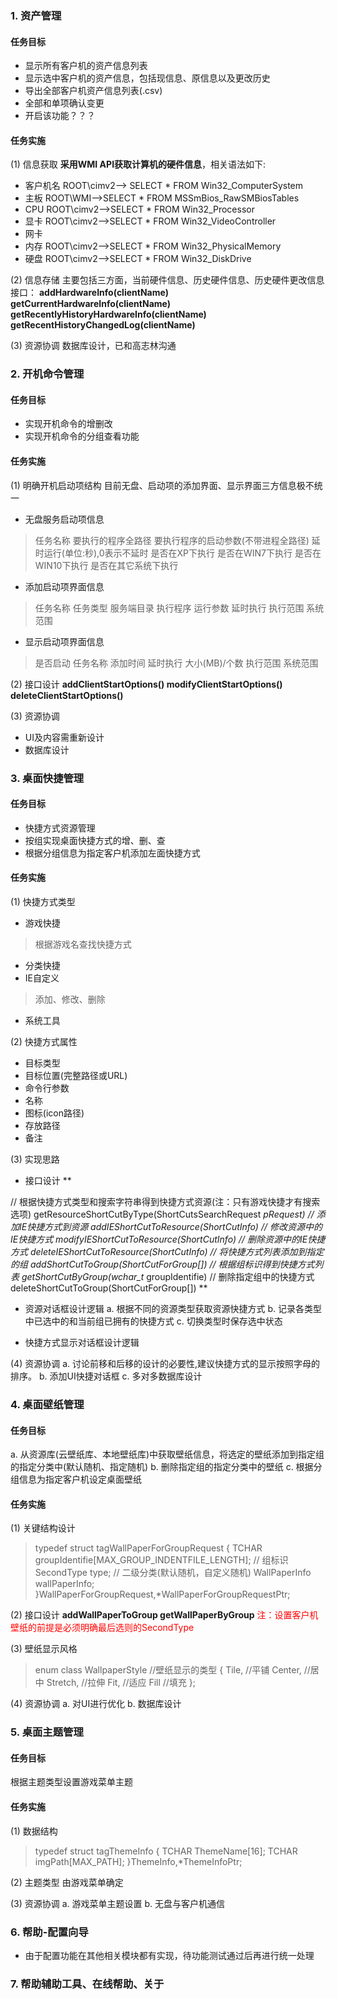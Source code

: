 ### 1. 资产管理
#### 任务目标
* 显示所有客户机的资产信息列表
* 显示选中客户机的资产信息，包括现信息、原信息以及更改历史
* 导出全部客户机资产信息列表(.csv)
* 全部和单项确认变更
* 开启该功能？？？

#### 任务实施
(1) 信息获取
**采用WMI API获取计算机的硬件信息**，相关语法如下:
* 客户机名
	ROOT\\cimv2--> SELECT * FROM Win32_ComputerSystem
* 主板
	ROOT\\WMI-->SELECT * FROM MSSmBios_RawSMBiosTables
* CPU
	ROOT\\cimv2-->SELECT * FROM Win32_Processor
* 显卡
	ROOT\\cimv2-->SELECT * FROM Win32_VideoController
* 网卡
* 内存
	ROOT\\cimv2-->SELECT * FROM Win32_PhysicalMemory
* 硬盘
	ROOT\\cimv2-->SELECT * FROM Win32_DiskDrive

(2) 信息存储
	主要包括三方面，当前硬件信息、历史硬件信息、历史硬件更改信息
	接口：
	**addHardwareInfo(clientName)
	getCurrentHardwareInfo(clientName)
	getRecentlyHistoryHardwareInfo(clientName)
	getRecentHistoryChangedLog(clientName)**

(3) 资源协调
	数据库设计，已和高志林沟通

### 2. 开机命令管理
#### 任务目标
* 实现开机命令的增删改
* 实现开机命令的分组查看功能

#### 任务实施
(1) 明确开机启动项结构
	目前无盘、启动项的添加界面、显示界面三方信息极不统一

* 无盘服务启动项信息
> 任务名称
要执行的程序全路径
要执行程序的启动参数(不带进程全路径)
延时运行(单位:秒),0表示不延时
是否在XP下执行
是否在WIN7下执行
是否在WIN10下执行
是否在其它系统下执行

* 添加启动项界面信息
> 任务名称
任务类型
服务端目录
执行程序
运行参数
延时执行
执行范围
系统范围

* 显示启动项界面信息
> 是否启动
任务名称
添加时间
延时执行
大小(MB)/个数
执行范围
系统范围

(2) 接口设计
**addClientStartOptions()
modifyClientStartOptions()
deleteClientStartOptions()**

(3) 资源协调
* UI及内容需重新设计
* 数据库设计

### 3. 桌面快捷管理
#### 任务目标
* 快捷方式资源管理
* 按组实现桌面快捷方式的增、删、查
* 根据分组信息为指定客户机添加左面快捷方式

#### 任务实施
(1) 快捷方式类型
* 游戏快捷
> 根据游戏名查找快捷方式
* 分类快捷
* IE自定义
> 添加、修改、删除
* 系统工具

(2) 快捷方式属性
* 目标类型
* 目标位置(完整路径或URL)
* 命令行参数
* 名称
* 图标(icon路径)
* 存放路径
* 备注

(3) 实现思路
* 接口设计
**

// 根据快捷方式类型和搜索字符串得到快捷方式资源(注：只有游戏快捷才有搜索选项)
getResourceShortCutByType(ShortCutsSearchRequest *pRequest)
// 添加IE快捷方式到资源
addIEShortCutToResource(ShortCutInfo)
// 修改资源中的IE快捷方式
modifyIEShortCutToResource(ShortCutInfo)
// 删除资源中的IE快捷方式
deleteIEShortCutToResource(ShortCutInfo)
// 将快捷方式列表添加到指定的组
addShortCutToGroup(ShortCutForGroup[])
// 根据组标识得到快捷方式列表
getShortCutByGroup(wchar_t* groupIdentifie)
// 删除指定组中的快捷方式
deleteShortCutToGroup(ShortCutForGroup[])
** 
</hr>

* 资源对话框设计逻辑
a. 根据不同的资源类型获取资源快捷方式
b. 记录各类型中已选中的和当前组已拥有的快捷方式
c. 切换类型时保存选中状态
</hr>

* 快捷方式显示对话框设计逻辑

(4) 资源协调
a. 讨论前移和后移的设计的必要性,建议快捷方式的显示按照字母的排序。
b. 添加UI快捷对话框
c. 多对多数据库设计

### 4. 桌面壁纸管理
#### 任务目标
a. 从资源库(云壁纸库、本地壁纸库)中获取壁纸信息，将选定的壁纸添加到指定组的指定分类中(默认随机、指定随机)
b. 删除指定组的指定分类中的壁纸
c. 根据分组信息为指定客户机设定桌面壁纸

#### 任务实施
(1) 关键结构设计
> 	typedef struct tagWallPaperForGroupRequest
	{
		TCHAR groupIdentifie[MAX_GROUP_INDENTFILE_LENGTH]; // 组标识
		SecondType type;  // 二级分类(默认随机，自定义随机)
		WallPaperInfo wallPaperInfo;
	}WallPaperForGroupRequest,*WallPaperForGroupRequestPtr;

(2) 接口设计
**addWallPaperToGroup
getWallPaperByGroup**
<font color='red'>注：设置客户机壁纸的前提是必须明确最后选则的SecondType</font>
</hr>

(3) 壁纸显示风格
> enum class WallpaperStyle //壁纸显示的类型
	{
		Tile,    //平铺
		Center,  //居中
		Stretch, //拉伸
		Fit,     //适应
		Fill     //填充
	};

(4) 资源协调
a. 对UI进行优化
b. 数据库设计

### 5. 桌面主题管理
#### 任务目标
根据主题类型设置游戏菜单主题

#### 任务实施
(1) 数据结构
> typedef struct tagThemeInfo
	{
		TCHAR ThemeName[16];
		TCHAR imgPath[MAX_PATH];
	}ThemeInfo,*ThemeInfoPtr;

(2) 主题类型
	由游戏菜单确定

(3) 资源协调
a. 游戏菜单主题设置
b. 无盘与客户机通信

### 6. 帮助-配置向导
* 由于配置功能在其他相关模块都有实现，待功能测试通过后再进行统一处理
### 7. 帮助辅助工具、在线帮助、关于
